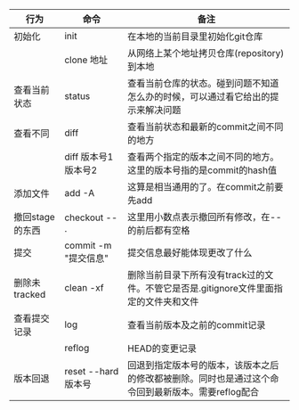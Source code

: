 |行为|命令|备注
|------|-------|------- 
|初始化	|init|	在本地的当前目录里初始化git仓库
|       |clone 地址|	从网络上某个地址拷贝仓库(repository)到本地
|查看当前状态  |	status	|查看当前仓库的状态。碰到问题不知道怎么办的时候，可以通过看它给出的提示来解决问题
|查看不同	|diff	|查看当前状态和最新的commit之间不同的地方
|           |diff 版本号1 版本号2	|查看两个指定的版本之间不同的地方。这里的版本号指的是commit的hash值
|添加文件|	add -A	|这算是相当通用的了。在commit之前要先add
|撤回stage的东西	|checkout -- .	|这里用小数点表示撤回所有修改，在--的前后都有空格
|提交|	commit -m "提交信息"|	提交信息最好能体现更改了什么
|删除未tracked|	clean -xf	|删除当前目录下所有没有track过的文件。不管它是否是.gitignore文件里面指定的文件夹和文件
|查看提交记录	|log|	查看当前版本及之前的commit记录
|	|reflog	|HEAD的变更记录
|版本回退|	reset --hard 版本号	|回退到指定版本号的版本，该版本之后的修改都被删除。同时也是通过这个命令回到最新版本。需要reflog配合
